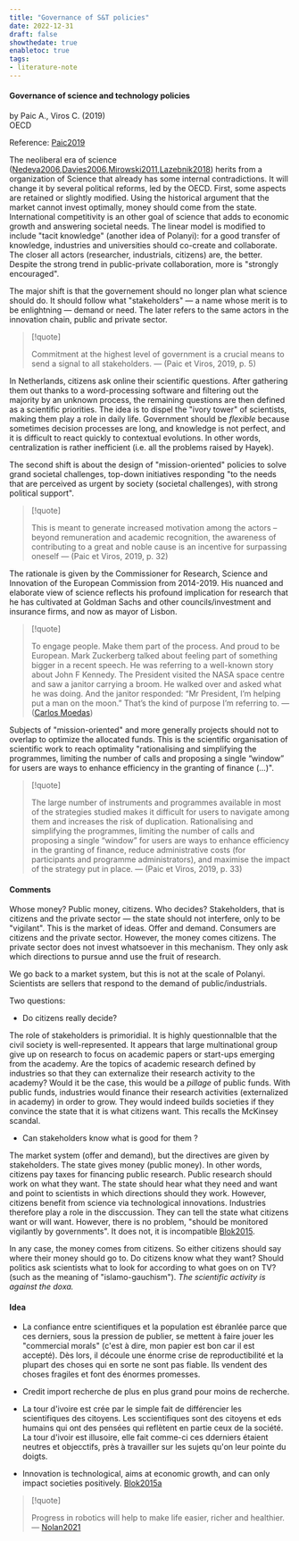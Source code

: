 ```yaml
---
title: "Governance of S&T policies"
date: 2022-12-31
draft: false
showthedate: true
enabletoc: true
tags:
- literature-note
---
```


#### **Governance of science and technology policies**     
by Paic A., Viros C. (2019)         
OECD      

Reference: [Paic2019](reference/Paic2019.md)

The neoliberal era of science ([Nedeva2006](reference/Nedeva2006.md),[Davies2006](reference/Davies2006.md),[Mirowski2011](reference/Mirowski2011.md),[Lazebnik2018](reference/Lazebnik2018.md)) herits from a organization of Science that already has some internal contradictions. It will change it by several political reforms, led by the OECD. First, some aspects are retained or slightly modified. Using the historical argument that the market cannot invest optimally, money should come from the state. International competitivity is an other goal of science that adds to economic growth and answering societal needs. The linear model is modified to include "tacit knowledge" (another idea of Polanyi): for a good transfer of knowledge, industries and universities should co-create and collaborate. The closer all actors (researcher, industrials, citizens) are, the better. Despite the strong trend in public-private collaboration, more is "strongly encouraged".  

The major shift is that the governement should no longer plan what science should do. It should follow what "stakeholders" — a name whose merit is to be enlightning — demand or need. The later refers to the same actors in the innovation chain, public and private sector. 

> [!quote] 
>
>Commitment at the highest level of government is a crucial means to send a signal to all stakeholders. —  (Paic et Viros, 2019, p. 5) 

In Netherlands, citizens ask online their scientific questions. After gathering them out thanks to a word-processing software and filtering out the majority by an unknown process, the remaining questions are then defined as a scientific priorities. The idea is to dispel the "ivory tower" of scientists, making them play a role in daily life. Government should be *flexible* because sometimes decision processes are long, and knowledge is not perfect, and it is difficult to react quickly to contextual evolutions. In other words, centralization is rather inefficient (i.e. all the problems raised by Hayek). 

The second shift is about the design of "mission-oriented" policies to solve grand societal challenges, top-down initiatives responding "to the needs that are perceived as urgent by society (societal challenges), with strong political support".  

> [!quote] 
>
>This is meant to generate increased motivation among the actors – beyond remuneration and academic recognition, the awareness of contributing to a great and noble cause is an incentive for surpassing oneself —  (Paic et Viros, 2019, p. 32) 

The rationale is given by the Commissioner for Research, Science and Innovation of the European Commission from 2014-2019. His nuanced and elaborate view of science reflects his profound implication for research that he has cultivated at Goldman Sachs and other councils/investment and insurance firms, and now as mayor of Lisbon. 

>[!quote] 
>
>To engage people. Make them part of the process. And proud to be European. Mark Zuckerberg talked about feeling part of something bigger in a recent speech. He was referring to a well-known story about John F Kennedy. The President visited the NASA space centre and saw a janitor carrying a broom. He walked over and asked what he was doing. And the janitor responded: “Mr President, I’m helping put a man on the moon.” That’s the kind of purpose I’m referring to. — ([Carlos Moedas](https://www.openaccessgovernment.org/lamy-report-ensuring-inspirational-research/34970/))

Subjects of "mission-oriented" and more generally projects should not to overlap to optimize the allocated funds. This is the scientific organisation of scientific work to reach optimality "rationalising and simplifying the programmes, limiting the number of calls and proposing a single “window” for users are ways to enhance efficiency in the granting of finance (...)". 

> [!quote] 
>
>The large number of instruments and programmes available in most of the strategies studied makes it difficult for users to navigate among them and increases the risk of duplication. Rationalising and simplifying the programmes, limiting the number of calls and proposing a single “window” for users are ways to enhance efficiency in the granting of finance, reduce administrative costs (for participants and programme administrators), and maximise the impact of the strategy put in place. —  (Paic et Viros, 2019, p. 33) 



 
#### Comments 

Whose money? Public money, citizens. Who decides? Stakeholders, that is citizens and the private sector — the state should not interfere, only to be "vigilant".  This is the market of ideas. Offer and demand. Consumers are citizens and the private sector. However, the money comes citizens. The private sector does not invest whatsoever in this mechanism. They only ask which directions to pursue annd use the fruit of research. 

We go back to a market system, but this is not at the scale of Polanyi. Scientists are sellers that respond to the demand of public/industrials.

Two questions:

- Do citizens really decide? 

The role of stakeholders is primoridial. It is highly questionnalble that the civil society is well-represented.  It appears that large multinational group give up on research to focus on academic papers or start-ups emerging from the academy. Are the topics of academic research defined by industries so that they can externalize their research activity to the academy? Would it be the case, this would be a *pillage* of public funds. With public funds, industries would finance their research activities (externalized in academy) in order to grow. They would indeed builds societies if they convince the state that it is what citizens want. This recalls the McKinsey scandal. 

- Can stakeholders know what is good for them ? 

The market system (offer and demand), but the directives are given by stakeholders. The state gives money (public money). In other words, citizens pay taxes for financing public research. Public research should work on what they want. The state should hear what they need and want and point to scientists in which directions should they work. However, citizens benefit from science via technological innovations. Industries therefore play a role in the disccussion. They can tell the state what citizens want or will want. However, there is no problem, "should be monitored vigilantly by governments".  It does not, it is incompatible [Blok2015](reference/Blok2015.md). 

In any case, the money comes from citizens. So either citizens should say where their money should go to. Do citizens know what they want? Should politics ask scientists what to look for according to what goes on on TV? (such as the meaning of "islamo-gauchism"). *The scientific activity is against the doxa.* 

#### Idea 



- La confiance entre scientifiques et la population est ébranlée parce que ces derniers, sous la pression de publier, se mettent à faire jouer les "commercial morals" (c'est à dire, mon papier est bon car il est accepté). Dès lors, il découle une énorme crise de reproductibilité et la plupart des choses qui en sorte ne sont pas fiable.  Ils vendent des choses fragiles et font des énormes promesses. 

- Credit import recherche de plus en plus grand pour moins de recherche. 

- La tour d'ivoire est crée par le simple fait de différencier les scientifiques des citoyens. Les sccientifiques sont des citoyens et eds humains qui ont des pensées qui reflètent en partie ceux de la société. La tour d'ivoir est illusoire, elle fait comme-ci ces dderniers étaient neutres et objecctifs, près à travailler sur les sujets qu'on leur pointe du doigts. 

- Innovation is technological, aims at economic growth, and can only impact societies positively. [Blok2015a](reference/Blok2015a.md) 
>[!quote]
>
>Progress in robotics will help to make life easier, richer and healthier. — [Nolan2021](reference/Nolan2021.md)


